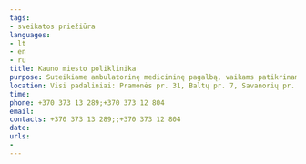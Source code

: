 ```yaml
---
tags:
- sveikatos priežiūra
languages:
- lt
- en
- ru
title: Kauno miesto poliklinika
purpose: Suteikiame ambulatorinę medicininę pagalbą, vaikams patikriname sveikatą ir išduodame pažymas į ugdymo įstaigas visuose poliklinikos padaliniuose. Darbo medicinos centre (Savanorių pr. 369, Kaunas, tel. (8 37) 313 289; 312 804) nuo karo pabėgusiems ukrainiečiams ir norintiems pradėti dirbti Lietuvoje, išduodame pažymas įsidarbinant.
location: Visi padaliniai: Pramonės pr. 31, Baltų pr. 7, Savanorių pr. 369, A. Mickevičiaus g. 4, A. Juozapavičiaus pr. 72, Chodkevičių g. 4
time: 
phone: +370 373 13 289;+370 373 12 804
email: 
contacts: +370 373 13 289;;+370 373 12 804
date: 
urls:
- 
---
```

